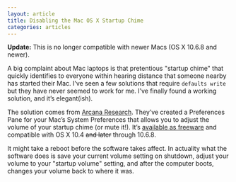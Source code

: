 ```yaml
---
layout: article
title: Disabling the Mac OS X Startup Chime
categories: articles
---
```


**Update:** This is no longer compatible with newer Macs (OS X 10.6.8 and newer).

A big complaint about Mac laptops is that pretentious "startup chime" that quickly identifies to everyone within hearing distance that someone nearby has started their Mac. I’ve seen a few solutions that require `defaults write` but they have never seemed to work for me. I’ve finally found a working solution, and it’s elegant(ish).

The solution comes from [Arcana Research](http://www5e.biglobe.ne.jp/~arcana/index.en.html). They’ve created a Preferences Pane for your Mac’s System Preferences that allows you to adjust the volume of your startup chime (or mute it!). It’s [available as freeware](http://www5e.biglobe.ne.jp/~arcana/software.en.html) and compatible with OS X 10.4 <del>and later</del> through 10.6.8.

It might take a reboot before the software takes affect. In actuality what the software does is save your current volume setting on shutdown, adjust your volume to your "startup volume" setting, and after the computer boots, changes your volume back to where it was.
